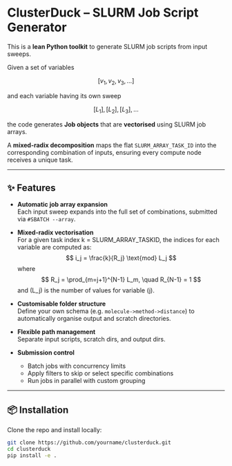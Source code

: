 # ClusterDuck – SLURM Job Script Generator

This is a **lean Python toolkit** to generate SLURM job scripts from input sweeps.  

Given a set of variables

$$
[v_1, v_2, v_3, \dots]
$$

and each variable having its own sweep

$$
[L_1], [L_2], [L_3], \dots
$$

the code generates **Job objects** that are **vectorised** using SLURM job arrays.  

A **mixed-radix decomposition** maps the flat `SLURM_ARRAY_TASK_ID` into the corresponding combination of inputs, ensuring every compute node receives a unique task.

---

## ✨ Features

- **Automatic job array expansion**  
  Each input sweep expands into the full set of combinations, submitted via `#SBATCH --array`.

- **Mixed-radix vectorisation**  
  For a given task index k = SLURM_ARRAY_TASKID, the indices for each variable are computed as:
  $$
  i_j =  \frac{k}{R_j} \text{mod} L_j
  $$
  where
  $$
  R_j = \prod_{m=j+1}^{N-1} L_m, \quad R_{N-1} = 1
  $$
  and \(L_j\) is the number of values for variable \(j\).

- **Customisable folder structure**  
  Define your own schema (e.g. `molecule->method->distance`) to automatically organise output and scratch directories.

- **Flexible path management**  
  Separate input scripts, scratch dirs, and output dirs.

- **Submission control**  
  - Batch jobs with concurrency limits  
  - Apply filters to skip or select specific combinations  
  - Run jobs in parallel with custom grouping  

---

## 📦 Installation

Clone the repo and install locally:

```bash
git clone https://github.com/yourname/clusterduck.git
cd clusterduck
pip install -e .

